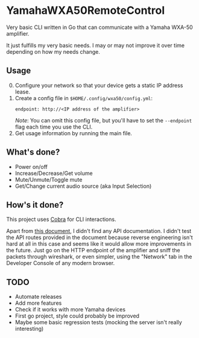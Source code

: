 # YamahaWXA50RemoteControl

Very basic CLI written in Go that can communicate with a Yamaha WXA-50
amplifier.

It just fulfills my very basic needs. I may or may not improve it over time
depending on how my needs change.

## Usage

0. Configure your network so that your device gets a static IP address lease.
0. Create a config file in `$HOME/.config/wxa50/config.yml`:
   ```
   endpoint: http://<IP address of the amplifier>
   ```
   *Note*: You can omit this config file, but you'll have to set the `--endpoint`
   flag each time you use the CLI.
0. Get usage information by running the main file.

## What's done?

- Power on/off
- Increase/Decrease/Get volume
- Mute/Unmute/Toggle mute
- Get/Change current audio source (aka Input Selection)

## How's it done?

This project uses [Cobra](https://github.com/spf13/cobra) for CLI interactions.

Apart from [this document](https://goo.gl/kL9igU), I didn't find any API
documentation. I didn't test the API routes provided in the document because
reverse engineering isn't hard at all in this case and seems like it would
allow more improvements in the future. Just go on the HTTP endpoint of the
amplifier and sniff the packets through wireshark, or even simpler, using the
"Network" tab in the Developer Console of any modern browser.

## TODO

- Automate releases
- Add more features
- Check if it works with more Yamaha devices
- First go project, style could probably be improved
- Maybe some basic regression tests (mocking the server isn't really interesting)
